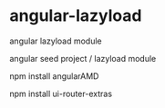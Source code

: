 # angular-lazyload
angular lazyload module

angular seed project / lazyload module

npm install angularAMD

npm install ui-router-extras

